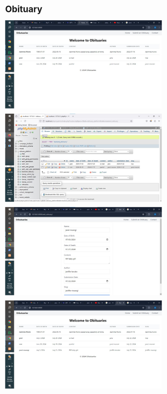 # Obituary

![Home page](https://github.com/Beverline-9296/obituary/blob/main/images/obituary1.jpg)

![Database local host](https://github.com/Beverline-9296/obituary/blob/main/images/obituary2.jpg)

![Submit form and example](https://github.com/Beverline-9296/obituary/blob/main/images/obituary4.jpg)

![View Result for the previous input](https://github.com/Beverline-9296/obituary/blob/main/images/obituary5.jpg)
